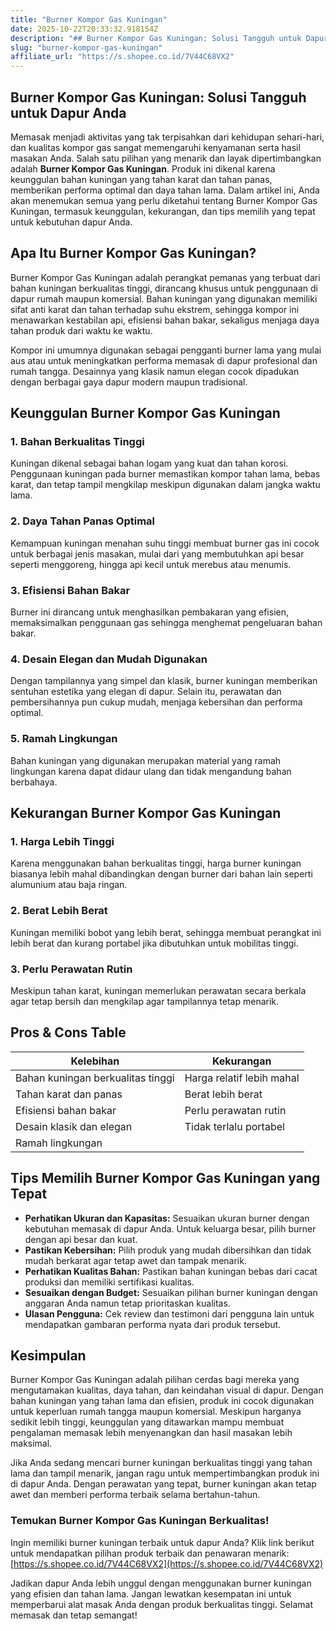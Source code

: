 ```yaml
---
title: "Burner Kompor Gas Kuningan"
date: 2025-10-22T20:33:32.918154Z
description: "## Burner Kompor Gas Kuningan: Solusi Tangguh untuk Dapur Anda..."
slug: "burner-kompor-gas-kuningan"
affiliate_url: "https://s.shopee.co.id/7V44C68VX2"
---
```

## Burner Kompor Gas Kuningan: Solusi Tangguh untuk Dapur Anda

Memasak menjadi aktivitas yang tak terpisahkan dari kehidupan sehari-hari, dan kualitas kompor gas sangat memengaruhi kenyamanan serta hasil masakan Anda. Salah satu pilihan yang menarik dan layak dipertimbangkan adalah **Burner Kompor Gas Kuningan**. Produk ini dikenal karena keunggulan bahan kuningan yang tahan karat dan tahan panas, memberikan performa optimal dan daya tahan lama. Dalam artikel ini, Anda akan menemukan semua yang perlu diketahui tentang Burner Kompor Gas Kuningan, termasuk keunggulan, kekurangan, dan tips memilih yang tepat untuk kebutuhan dapur Anda.

## Apa Itu Burner Kompor Gas Kuningan?

Burner Kompor Gas Kuningan adalah perangkat pemanas yang terbuat dari bahan kuningan berkualitas tinggi, dirancang khusus untuk penggunaan di dapur rumah maupun komersial. Bahan kuningan yang digunakan memiliki sifat anti karat dan tahan terhadap suhu ekstrem, sehingga kompor ini menawarkan kestabilan api, efisiensi bahan bakar, sekaligus menjaga daya tahan produk dari waktu ke waktu.

Kompor ini umumnya digunakan sebagai pengganti burner lama yang mulai aus atau untuk meningkatkan performa memasak di dapur profesional dan rumah tangga. Desainnya yang klasik namun elegan cocok dipadukan dengan berbagai gaya dapur modern maupun tradisional.

## Keunggulan Burner Kompor Gas Kuningan

### 1. Bahan Berkualitas Tinggi

Kuningan dikenal sebagai bahan logam yang kuat dan tahan korosi. Penggunaan kuningan pada burner memastikan kompor tahan lama, bebas karat, dan tetap tampil mengkilap meskipun digunakan dalam jangka waktu lama.

### 2. Daya Tahan Panas Optimal

Kemampuan kuningan menahan suhu tinggi membuat burner gas ini cocok untuk berbagai jenis masakan, mulai dari yang membutuhkan api besar seperti menggoreng, hingga api kecil untuk merebus atau menumis.

### 3. Efisiensi Bahan Bakar

Burner ini dirancang untuk menghasilkan pembakaran yang efisien, memaksimalkan penggunaan gas sehingga menghemat pengeluaran bahan bakar.

### 4. Desain Elegan dan Mudah Digunakan

Dengan tampilannya yang simpel dan klasik, burner kuningan memberikan sentuhan estetika yang elegan di dapur. Selain itu, perawatan dan pembersihannya pun cukup mudah, menjaga kebersihan dan performa optimal.

### 5. Ramah Lingkungan

Bahan kuningan yang digunakan merupakan material yang ramah lingkungan karena dapat didaur ulang dan tidak mengandung bahan berbahaya.

## Kekurangan Burner Kompor Gas Kuningan

### 1. Harga Lebih Tinggi

Karena menggunakan bahan berkualitas tinggi, harga burner kuningan biasanya lebih mahal dibandingkan dengan burner dari bahan lain seperti alumunium atau baja ringan.

### 2. Berat Lebih Berat

Kuningan memiliki bobot yang lebih berat, sehingga membuat perangkat ini lebih berat dan kurang portabel jika dibutuhkan untuk mobilitas tinggi.

### 3. Perlu Perawatan Rutin

Meskipun tahan karat, kuningan memerlukan perawatan secara berkala agar tetap bersih dan mengkilap agar tampilannya tetap menarik.

## Pros & Cons Table

| Kelebihan                          | Kekurangan                                |
|-----------------------------------|------------------------------------------|
| Bahan kuningan berkualitas tinggi | Harga relatif lebih mahal             |
| Tahan karat dan panas             | Berat lebih berat                     |
| Efisiensi bahan bakar             | Perlu perawatan rutin                |
| Desain klasik dan elegan          | Tidak terlalu portabel               |
| Ramah lingkungan                  |                                          |

## Tips Memilih Burner Kompor Gas Kuningan yang Tepat

- **Perhatikan Ukuran dan Kapasitas:** Sesuaikan ukuran burner dengan kebutuhan memasak di dapur Anda. Untuk keluarga besar, pilih burner dengan api besar dan kuat.
- **Pastikan Kebersihan:** Pilih produk yang mudah dibersihkan dan tidak mudah berkarat agar tetap awet dan tampak menarik.
- **Perhatikan Kualitas Bahan:** Pastikan bahan kuningan bebas dari cacat produksi dan memiliki sertifikasi kualitas.
- **Sesuaikan dengan Budget:** Sesuaikan pilihan burner kuningan dengan anggaran Anda namun tetap prioritaskan kualitas.
- **Ulasan Pengguna:** Cek review dan testimoni dari pengguna lain untuk mendapatkan gambaran performa nyata dari produk tersebut.

## Kesimpulan

Burner Kompor Gas Kuningan adalah pilihan cerdas bagi mereka yang mengutamakan kualitas, daya tahan, dan keindahan visual di dapur. Dengan bahan kuningan yang tahan lama dan efisien, produk ini cocok digunakan untuk keperluan rumah tangga maupun komersial. Meskipun harganya sedikit lebih tinggi, keunggulan yang ditawarkan mampu membuat pengalaman memasak lebih menyenangkan dan hasil masakan lebih maksimal.

Jika Anda sedang mencari burner kuningan berkualitas tinggi yang tahan lama dan tampil menarik, jangan ragu untuk mempertimbangkan produk ini di dapur Anda. Dengan perawatan yang tepat, burner kuningan akan tetap awet dan memberi performa terbaik selama bertahun-tahun.

### Temukan Burner Kompor Gas Kuningan Berkualitas!

Ingin memiliki burner kuningan terbaik untuk dapur Anda? Klik link berikut untuk mendapatkan pilihan produk terbaik dan penawaran menarik: [https://s.shopee.co.id/7V44C68VX2](https://s.shopee.co.id/7V44C68VX2)

Jadikan dapur Anda lebih unggul dengan menggunakan burner kuningan yang efisien dan tahan lama. Jangan lewatkan kesempatan ini untuk memperbarui alat masak Anda dengan produk berkualitas tinggi. Selamat memasak dan tetap semangat!